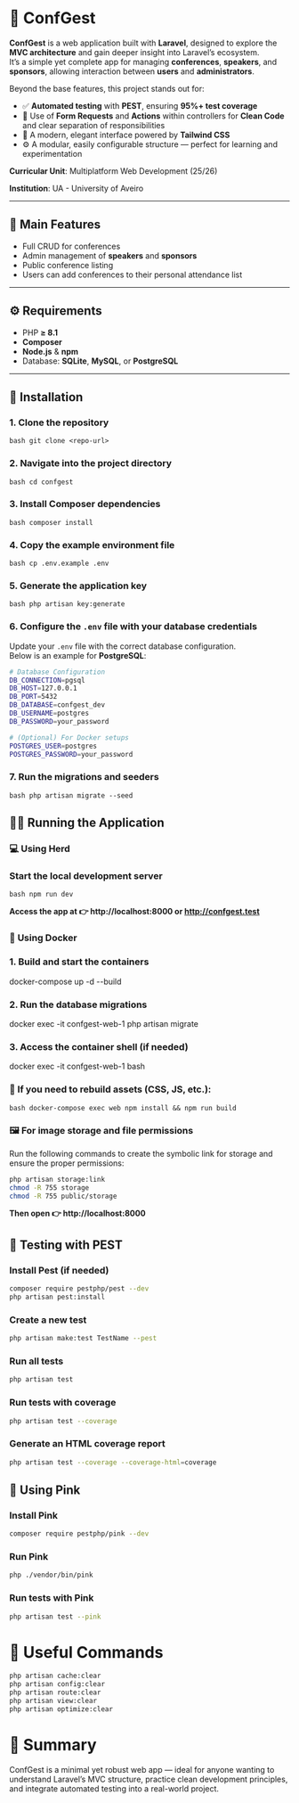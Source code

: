 # 🎤 **ConfGest**

**ConfGest** is a web application built with **Laravel**, designed to explore the **MVC architecture** and gain deeper insight into Laravel’s ecosystem.  
It’s a simple yet complete app for managing **conferences**, **speakers**, and **sponsors**, allowing interaction between **users** and **administrators**.

Beyond the base features, this project stands out for:
- ✅ **Automated testing** with **PEST**, ensuring **95%+ test coverage**
- 🧩 Use of **Form Requests** and **Actions** within controllers for **Clean Code** and clear separation of responsibilities
- 🎨 A modern, elegant interface powered by **Tailwind CSS**
- ⚙️ A modular, easily configurable structure — perfect for learning and experimentation

**Curricular Unit**: Multiplatform Web Development (25/26)

**Institution**: UA - University of Aveiro

---

## 🧭 **Main Features**

- Full CRUD for conferences
- Admin management of **speakers** and **sponsors**
- Public conference listing
- Users can add conferences to their personal attendance list

---

## ⚙️ **Requirements**

- PHP **≥ 8.1**
- **Composer**
- **Node.js** & **npm**
- Database: **SQLite**, **MySQL**, or **PostgreSQL**

---

## 🚀 **Installation**

### 1. Clone the repository
```bash git clone <repo-url> ```

### 2. Navigate into the project directory
```bash cd confgest ```

### 3. Install Composer dependencies
```bash composer install ```

### 4. Copy the example environment file
```bash cp .env.example .env ```

### 5. Generate the application key
```bash php artisan key:generate ```

### 6. Configure the `.env` file with your database credentials

Update your `.env` file with the correct database configuration.  
Below is an example for **PostgreSQL**:

```bash
# Database Configuration
DB_CONNECTION=pgsql
DB_HOST=127.0.0.1
DB_PORT=5432
DB_DATABASE=confgest_dev
DB_USERNAME=postgres
DB_PASSWORD=your_password

# (Optional) For Docker setups
POSTGRES_USER=postgres
POSTGRES_PASSWORD=your_password 
```

### 7. Run the migrations and seeders
```bash php artisan migrate --seed ```

## 🧑‍💻 **Running the Application**

### 💻 **Using Herd**

### Start the local development server
```bash npm run dev ```

**Access the app at 👉 http://localhost:8000 or http://confgest.test**

### 🐳 **Using Docker**

### 1. Build and start the containers
docker-compose up -d --build

### 2. Run the database migrations
docker exec -it confgest-web-1 php artisan migrate

### 3. Access the container shell (if needed)
docker exec -it confgest-web-1 bash

### 🧩 If you need to rebuild assets (CSS, JS, etc.):
```bash docker-compose exec web npm install && npm run build ```

### 🖼️ **For image storage and file permissions**

Run the following commands to create the symbolic link for storage and ensure the proper permissions:

```bash
php artisan storage:link
chmod -R 755 storage
chmod -R 755 public/storage
```
**Then open 👉 http://localhost:8000**

## **🧪 Testing with PEST**

### Install Pest (if needed)
```bash 
composer require pestphp/pest --dev
php artisan pest:install
```
### Create a new test
```bash 
php artisan make:test TestName --pest
```

### Run all tests
```bash 
php artisan test
```

### Run tests with coverage
```bash 
php artisan test --coverage
```

### Generate an HTML coverage report
```bash 
php artisan test --coverage --coverage-html=coverage
``` 

## **💖 Using Pink**

### Install Pink
```bash
composer require pestphp/pink --dev
```

### Run Pink
```bash
php ./vendor/bin/pink
```

### Run tests with Pink
```bash
php artisan test --pink
```

# 🧼 Useful Commands
```bash
php artisan cache:clear
php artisan config:clear
php artisan route:clear
php artisan view:clear
php artisan optimize:clear
```

# **🧱 Summary**

ConfGest is a minimal yet robust web app — ideal for anyone wanting to understand Laravel’s MVC structure, practice clean development principles, and integrate automated testing into a real-world project.
